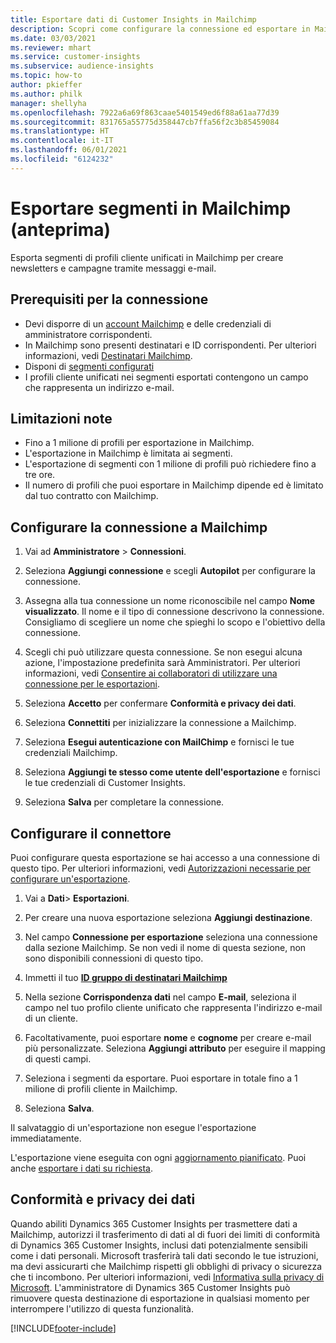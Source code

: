 ```yaml
---
title: Esportare dati di Customer Insights in Mailchimp
description: Scopri come configurare la connessione ed esportare in Mailchimp.
ms.date: 03/03/2021
ms.reviewer: mhart
ms.service: customer-insights
ms.subservice: audience-insights
ms.topic: how-to
author: pkieffer
ms.author: philk
manager: shellyha
ms.openlocfilehash: 7922a6a69f863caae5401549ed6f88a61aa77d39
ms.sourcegitcommit: 831765a55775d358447cb7ffa56f2c3b85459084
ms.translationtype: HT
ms.contentlocale: it-IT
ms.lasthandoff: 06/01/2021
ms.locfileid: "6124232"
---
```

# <a name="export-segments-to-mailchimp-preview"></a>Esportare segmenti in Mailchimp (anteprima)

Esporta segmenti di profili cliente unificati in Mailchimp per creare newsletters e campagne tramite messaggi e-mail.

## <a name="prerequisites-for-connection"></a>Prerequisiti per la connessione

-   Devi disporre di un [account Mailchimp](https://mailchimp.com/) e delle credenziali di amministratore corrispondenti.
-   In Mailchimp sono presenti destinatari e ID corrispondenti. Per ulteriori informazioni, vedi [Destinatari Mailchimp](https://mailchimp.com/help/create-audience/).
-   Disponi di [segmenti configurati](segments.md)
-   I profili cliente unificati nei segmenti esportati contengono un campo che rappresenta un indirizzo e-mail.

## <a name="known-limitations"></a>Limitazioni note

- Fino a 1 milione di profili per esportazione in Mailchimp.
- L'esportazione in Mailchimp è limitata ai segmenti.
- L'esportazione di segmenti con 1 milione di profili può richiedere fino a tre ore. 
- Il numero di profili che puoi esportare in Mailchimp dipende ed è limitato dal tuo contratto con Mailchimp.

## <a name="set-up-connection-to-mailchimp"></a>Configurare la connessione a Mailchimp

1. Vai ad **Amministratore** > **Connessioni**.

1. Seleziona **Aggiungi connessione** e scegli **Autopilot** per configurare la connessione.

1. Assegna alla tua connessione un nome riconoscibile nel campo **Nome visualizzato**. Il nome e il tipo di connessione descrivono la connessione. Consigliamo di scegliere un nome che spieghi lo scopo e l'obiettivo della connessione.

1. Scegli chi può utilizzare questa connessione. Se non esegui alcuna azione, l'impostazione predefinita sarà Amministratori. Per ulteriori informazioni, vedi [Consentire ai collaboratori di utilizzare una connessione per le esportazioni](connections.md#allow-contributors-to-use-a-connection-for-exports).

1. Seleziona **Accetto** per confermare **Conformità e privacy dei dati**.

1. Seleziona **Connettiti** per inizializzare la connessione a Mailchimp.

1. Seleziona **Esegui autenticazione con MailChimp** e fornisci le tue credenziali Mailchimp.

1. Seleziona **Aggiungi te stesso come utente dell'esportazione** e fornisci le tue credenziali di Customer Insights.

1. Seleziona **Salva** per completare la connessione. 

## <a name="configure-the-connector"></a>Configurare il connettore

Puoi configurare questa esportazione se hai accesso a una connessione di questo tipo. Per ulteriori informazioni, vedi [Autorizzazioni necessarie per configurare un'esportazione](export-destinations.md#set-up-a-new-export).

1. Vai a **Dati**> **Esportazioni**.

1. Per creare una nuova esportazione seleziona **Aggiungi destinazione**.

1. Nel campo **Connessione per esportazione** seleziona una connessione dalla sezione Mailchimp. Se non vedi il nome di questa sezione, non sono disponibili connessioni di questo tipo.

1. Immetti il tuo **[ID gruppo di destinatari Mailchimp](https://mailchimp.com/help/find-audience-id/)**

3. Nella sezione **Corrispondenza dati** nel campo **E-mail**, seleziona il campo nel tuo profilo cliente unificato che rappresenta l'indirizzo e-mail di un cliente. 

1. Facoltativamente, puoi esportare **nome** e **cognome** per creare e-mail più personalizzate. Seleziona **Aggiungi attributo** per eseguire il mapping di questi campi.

1. Seleziona i segmenti da esportare. Puoi esportare in totale fino a 1 milione di profili cliente in Mailchimp.

1. Seleziona **Salva**.

Il salvataggio di un'esportazione non esegue l'esportazione immediatamente.

L'esportazione viene eseguita con ogni [aggiornamento pianificato](system.md#schedule-tab). Puoi anche [esportare i dati su richiesta](export-destinations.md#run-exports-on-demand). 

## <a name="data-privacy-and-compliance"></a>Conformità e privacy dei dati

Quando abiliti Dynamics 365 Customer Insights per trasmettere dati a Mailchimp, autorizzi il trasferimento di dati al di fuori dei limiti di conformità di Dynamics 365 Customer Insights, inclusi dati potenzialmente sensibili come i dati personali. Microsoft trasferirà tali dati secondo le tue istruzioni, ma devi assicurarti che Mailchimp rispetti gli obblighi di privacy o sicurezza che ti incombono. Per ulteriori informazioni, vedi [Informativa sulla privacy di Microsoft](https://go.microsoft.com/fwlink/?linkid=396732).
L'amministratore di Dynamics 365 Customer Insights può rimuovere questa destinazione di esportazione in qualsiasi momento per interrompere l'utilizzo di questa funzionalità.

[!INCLUDE[footer-include](../includes/footer-banner.md)]
